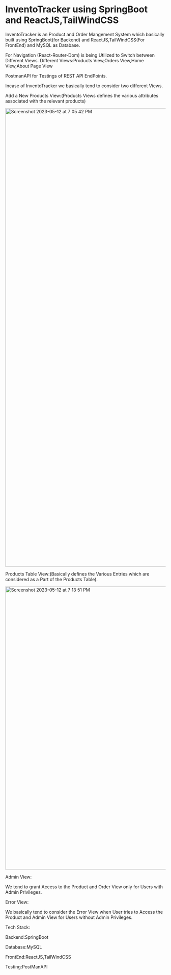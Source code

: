 # InventoTracker using SpringBoot and ReactJS,TailWindCSS
InventoTracker is an Product and Order Mangement System which basically built using SpringBoot(for Backend) and ReactJS,TailWindCSS(For FrontEnd) and MySQL as Database.

For Navigation (React-Router-Dom) is being Utilized to Switch between Different Views.
Different Views:Products View,Orders View,Home View,About Page View

PostmanAPI for Testings of REST API EndPoints.

Incase of InventoTracker we basically tend to consider two different Views.

Add a New Products View:(Products Views defines the various attributes associated with the relevant products)

<img width="1438" alt="Screenshot 2023-05-12 at 7 05 42 PM" src="https://github.com/SurajKH/InventoTracker-using-SpringBoot-and-ReactJS-TailWindCSS/assets/90398336/14b432d4-ba01-482b-8c9e-ef81e287e59a">

Products Table View:(Basically defines the Various Entries which are considered as a Part of the Products Table).

<img width="888" alt="Screenshot 2023-05-12 at 7 13 51 PM" src="https://github.com/SurajKH/InventoTracker-using-SpringBoot-and-ReactJS-TailWindCSS/assets/90398336/4fd9a016-8988-4770-8cde-72d77b643f03">


Admin View:

We tend to grant Access to the Product and Order View only for Users with Admin Privileges.

Error View:

We basically tend to consider the Error View when User tries to Access the Product and Admin View for Users without Admin Privileges.


Tech Stack:

Backend:SpringBoot

Database:MySQL

FrontEnd:ReactJS,TailWindCSS

Testing:PostManAPI

